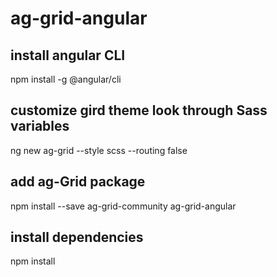 # ag-grid-angular

## install angular CLI

npm install -g @angular/cli

## customize gird theme look through Sass variables

ng new ag-grid --style scss --routing false

## add ag-Grid package

npm install --save ag-grid-community ag-grid-angular

## install dependencies

npm install
